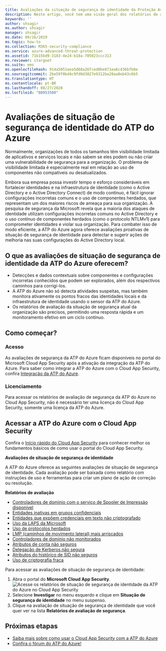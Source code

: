 ```yaml
---
title: Avaliações da situação de segurança de identidade da Proteção Avançada contra Ameaças do Azure
description: Neste artigo, você tem uma visão geral dos relatórios de avaliação de situação de segurança de identidade da ATP do Azure.
keywords: ''
author: shsagir
ms.author: shsagir
manager: shsagir
ms.date: 09/16/2019
ms.topic: how-to
ms.collection: M365-security-compliance
ms.service: azure-advanced-threat-protection
ms.assetid: 71b15bd9-3183-4e24-b18a-705023ccc313
ms.reviewer: itargoet
ms.suite: ems
ms.openlocfilehash: 914a5051eea5d68a26fced0be871ea6c436bfb8e
ms.sourcegitcommit: 2be59f0bd4c9fd0d3827e9312ba20aa8eb43c6b5
ms.translationtype: HT
ms.contentlocale: pt-BR
ms.lasthandoff: 08/27/2020
ms.locfileid: "88953500"
---
```

# <a name="azure-atps-identity-security-posture-assessments"></a>Avaliações de situação de segurança de identidade do ATP do Azure

Normalmente, organizações de todos os tamanhos têm visibilidade limitada de aplicativos e serviços locais e não sabem se eles podem ou não criar uma vulnerabilidade de segurança para a organização. O problema de visibilidade limitada é especialmente real em relação ao uso de componentes não compatíveis ou desatualizados.

Embora sua empresa possa investir tempo e esforço consideráveis em fortalecer identidades e na infraestrutura de identidade (como o Active Directory e o Active Directory Connect) de modo contínuo, é fácil ignorar configurações incorretas comuns e o uso de componentes herdados, que representam um dos maiores riscos de ameaça para sua organização. A pesquisa de segurança da Microsoft revela que a maioria dos ataques de identidade utilizam configurações incorretas comuns no Active Directory e o uso contínuo de componentes herdados (como o protocolo NTLMv1) para comprometer identidades e violar sua organização. Para combater isso de modo eficiente, a ATP do Azure agora oferece avaliações proativas de situação de segurança de identidade para detectar e sugerir ações de melhoria nas suas configurações do Active Directory local.

## <a name="what-do-azure-atp-identity-security-posture-assessments-provide"></a>O que as avaliações de situação de segurança de identidade da ATP do Azure oferecem?

- Detecções e dados contextuais sobre componentes e configurações incorretas conhecidos que podem ser explorados, além dos respectivos caminhos para corrigi-los.
- A ATP do Azure não só detecta atividades suspeitas, mas também monitora ativamente os pontos fracos das identidades locais e da infraestrutura de identidade usando o sensor da ATP do Azure.
- Os relatórios de avaliação da situação de segurança atual da organização são precisos, permitindo uma resposta rápida e um monitoramento efetivo em um ciclo contínuo.

## <a name="how-do-i-get-started"></a>Como começar?

### <a name="access"></a>Acesso

As avaliações de segurança da ATP do Azure ficam disponíveis no portal do Microsoft Cloud App Security após a ativação da integração da ATP do Azure. Para saber como integrar a ATP do Azure com o Cloud App Security, confira [Integração da ATP do Azure](/cloud-app-security/aatp-integration).

### <a name="licensing"></a>Licenciamento

Para acessar os relatórios de avaliação de segurança da ATP do Azure no Cloud App Security, não é necessário ter uma licença do Cloud App Security, somente uma licença da ATP do Azure.

## <a name="access-azure-atp-using-cloud-app-security"></a>Acessar a ATP do Azure com o Cloud App Security

Confira o [Início rápido do Cloud App Security](/cloud-app-security/getting-started-with-cloud-app-security) para conhecer melhor os fundamentos básicos de como usar o portal do Cloud App Security.

**Avaliações de situação de segurança de identidade**

A ATP do Azure oferece as seguintes avaliações de situação de segurança de identidade. Cada avaliação pode ser baixada como relatório com instruções de uso e ferramentas para criar um plano de ação de correção ou resolução.

**Relatórios de avaliação**

- [Controladores de domínio com o serviço de Spooler de Impressão disponível](atp-cas-isp-print-spooler.md)
- [Entidades inativas em grupos confidenciais](atp-cas-isp-dormant-entities.md)
- [Entidades que expõem credenciais em texto não criptografado](atp-cas-isp-clear-text.md)
- [Uso da LAPS da Microsoft](atp-cas-isp-laps.md)
- [Uso de protocolos herdados](atp-cas-isp-legacy-protocols.md)
- [LMP (caminhos de movimento lateral) mais arriscados](atp-cas-isp-riskiest-lmp.md)
- [Controladores de domínio não monitorados](atp-cas-isp-unmonitored-domain-controller.md)
- [Atributos de conta não seguros](atp-cas-isp-unsecure-account-attributes.md)
- [Delegação de Kerberos não segura](atp-cas-isp-unconstrained-kerberos.md)
- [Atributos do histórico de SID não seguros](atp-cas-isp-unsecure-sid-history-attribute.md)
- [Uso de criptografia fraca](atp-cas-isp-weak-cipher.md)

Para acessar as avaliações de situação de segurança de identidade:

1. Abra o portal do **Microsoft Cloud App Security**.
    ![Acesse os relatórios de situação de segurança de identidade da ATP do Azure no Cloud App Security](media/atp-cas-isp-report-1.png)
1. Selecione **Investigar** no menu esquerdo e clique em **Situação de segurança de identidade** no menu suspenso.
1. Clique na avaliação de situação de segurança de identidade que você quer ver na lista **Relatórios de avaliação de segurança**.

## <a name="next-steps"></a>Próximas etapas

- [Saiba mais sobre como usar o Cloud App Security com a ATP do Azure](atp-activities-filtering-mcas.md)
- [Confira o fórum do ATP do Azure!](https://aka.ms/azureatpcommunity)